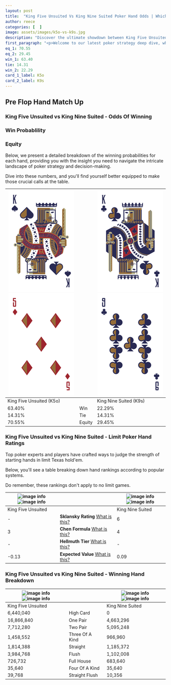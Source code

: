 ```yaml
---
layout: post
title:  "King Five Unsuited Vs King Nine Suited Poker Hand Odds | Which Is The Better Hand In Poker? A Complete Guide"
author: reece
categories: [  ]
image: assets/images/k5o-vs-k9s.jpg
description: "Discover the ultimate showdown between King Five Unsuited and King Nine Suited in poker! Uncover the odds, strategies, and scenarios where one hand triumphs over the other. Get ready to up your poker game with this thrilling analysis."
first_paragraph: "<p>Welcome to our latest poker strategy deep dive, where we're pitting two distinct hands against each other in a high-stakes showdown: King Five Unsuited vs King Nine Suited.</p><p>In the dynamic world of poker, every decision counts, and knowing which hand holds the upper hand is key to your success at the table.</p><p>In this article, we'll dissect these two hands, explore the scenarios where one dominates the other, and equip you with the knowledge to make strategic choices that can tip the odds in your favor.</p><p>Get ready to unravel the intriguing dynamics of these poker hands and elevate your game to new heights.</p>"
eq_1: 70.55
eq_2: 29.45
win_1: 63.40
tie: 14.31
win_2: 22.29
card_1_label: K5o
card_2_label: K9s
---
```




[comment]: # (sp0)

## Pre Flop Hand Match Up

<div class="table hand-ratings" markdown="1"> 



### King Five Unsuited vs King Nine Suited - Odds Of Winning


  
<div class="row graphs"> 
<div class="col-lg-6">
    <h3>Win Probablility</h3>
    <canvas id="WinChart"></canvas>
</div>
<div class="col-lg-6">
    <h3>Equity</h3>
    <canvas id="EquityChart"></canvas>
</div>
</div>

  Below, we present a detailed breakdown of the winning probabilities for each hand, providing you with the insight you need to navigate the intricate landscape of poker strategy and decision-making. 

Dive into these numbers, and you'll find yourself better equipped to make those crucial calls at the table.


    
| ![image info](assets/images/hand1/k.png) ![image info](assets/images/hand1/5o.png) |  | ![image info](assets/images/hand2/k.png) ![image info](assets/images/hand2/9.png) |
| -------- | -------- | -------- |
| King Five Unsuited (K5o) |  | King Nine Suited (K9s) |
| 63.40% | Win | 22.29% |
| 14.31% | Tie | 14.31% |
| 70.55% | Equity | 29.45% |




[comment]: # (sp1)



### King Five Unsuited vs King Nine Suited - Limit Poker Hand Ratings

Top poker experts and players have crafted ways to judge the strength of starting hands in limit Texas hold'em. 

Below, you'll see a table breaking down hand rankings according to popular systems. 

Do remember, these rankings don't apply to no limit games.


    
| ![image info](https://www.riverpairs.com/assets/images/hand1/k.png) ![image info](https://www.riverpairs.com/assets/images/hand1/5o.png) |  | ![image info](https://www.riverpairs.com/assets/images/hand2/k.png) ![image info](https://www.riverpairs.com/assets/images/hand2/9.png) |
| -------- | -------- | -------- |
| King Five Unsuited |  | King Nine Suited |
| - | **Sklansky Rating** [What is this?](/sklansky-rating-explained) | 6 |
| 3 | **Chen Formula** [What is this?](/chen-formula-explained) | 4 |
| - | **Hellmuth Tier** [What is this?](/Hellmuth-tier-explained) | - |
| -0.13 | **Expected Value** [What is this?](/expected-value-explained) | 0.09 |




[comment]: # (sp2)



### King Five Unsuited vs King Nine Suited - Winning Hand Breakdown


    
| ![image info](https://www.riverpairs.com/assets/images/hand1/k.png) ![image info](https://www.riverpairs.com/assets/images/hand1/5o.png) |  | ![image info](https://www.riverpairs.com/assets/images/hand2/k.png) ![image info](https://www.riverpairs.com/assets/images/hand2/9.png) |
| -------- | -------- | -------- |
| King Five Unsuited |  | King Nine Suited |
| 6,440,040 | High Card | 0 |
| 16,866,840 | One Pair | 4,663,296 |
| 7,712,280 | Two Pair | 5,095,248 |
| 1,458,552 | Three Of A Kind | 966,960 |
| 1,814,388 | Straight | 1,185,372 |
| 3,984,768 | Flush | 1,102,008 |
| 726,732 | Full House | 683,640 |
| 35,640 | Four Of A Kind | 35,640 |
| 39,768 | Straight Flush | 10,356 |




[comment]: # (sp3)



</div>

[comment]: # (sp4)



[comment]: # (sp5)

